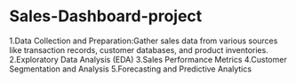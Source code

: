# Sales-Dashboard-project
1.Data Collection and Preparation:Gather sales data from various sources like transaction records, customer databases, and product inventories. 2.Exploratory Data Analysis (EDA) 3.Sales Performance Metrics 4.Customer Segmentation and Analysis 5.Forecasting and Predictive Analytics
